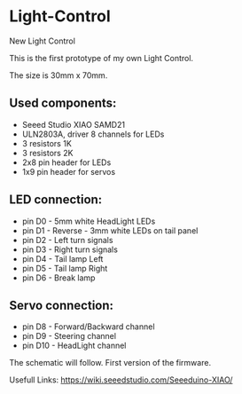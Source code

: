 # Light-Control
New Light Control

This is the first prototype of my own Light Control.

The size is 30mm x 70mm.

## Used components:
- Seeed Studio XIAO SAMD21
- ULN2803A, driver 8 channels for LEDs
- 3 resistors 1K
- 3 resistors 2K
- 2x8 pin header for LEDs
- 1x9 pin header for servos


## LED connection:
- pin D0 - 5mm white HeadLight LEDs
- pin D1 - Reverse - 3mm white LEDs on tail panel
- pin D2 - Left turn signals
- pin D3 - Right turn signals
- pin D4 - Tail lamp Left
- pin D5 - Tail lamp Right
- pin D6 - Break lamp


## Servo connection:
- pin D8  - Forward/Backward channel
- pin D9  - Steering channel
- pin D10 - HeadLight channel 


The schematic will follow.
First version of the firmware.

Usefull Links:
https://wiki.seeedstudio.com/Seeeduino-XIAO/
